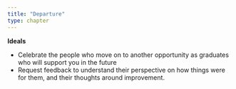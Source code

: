 ```yaml
---
title: "Departure"
type: chapter
---
```

**Ideals**

  - Celebrate the people who move on to another opportunity as graduates who will support you in the future
  - Request feedback to understand their perspective on how things were for them, and their thoughts around improvement.
